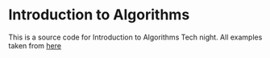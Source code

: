 # Introduction to Algorithms

This is a source code for Introduction to Algorithms Tech night.
All examples taken from [here](http://www.programcreek.com/2012/11/top-10-algorithms-for-coding-interview/)
